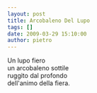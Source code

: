 ```yaml
---
layout: post
title: Arcobaleno Del Lupo
tags: []
date: 2009-03-29 15:10:00
author: pietro
---
```

Un lupo fiero<br/>un arcobaleno sottile<br/>ruggito dal profondo<br/>dell'animo della fiera.
